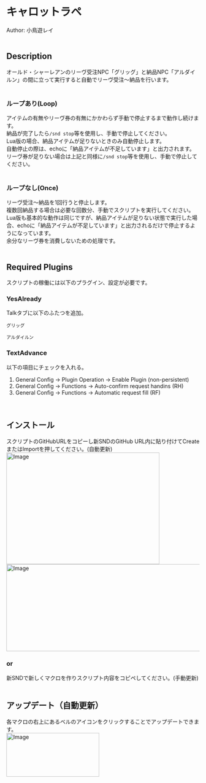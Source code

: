 # キャロットラペ<br/>
Author: 小鳥遊レイ
<br/>
<br/>

## Description<br/>
オールド・シャーレアンのリーヴ受注NPC「グリッグ」と納品NPC「アルダイルン」の間に立って実行すると自動でリーヴ受注～納品を行います。<br/>
<br/>

### ループあり(Loop)<br/>
アイテムの有無やリーヴ券の有無にかかわらず手動で停止するまで動作し続けます。<br/>
納品が完了したら`/snd stop`等を使用し、手動で停止してください。<br/>
Lua版の場合、納品アイテムが足りないときのみ自動停止します。<br/>
自動停止の際は、echoに「納品アイテムが不足しています」と出力されます。<br/>
リーヴ券が足りない場合は上記と同様に`/snd stop`等を使用し、手動で停止してください。<br/>
<br/>

### ループなし(Once)<br/>
リーヴ受注～納品を1回行うと停止します。<br/>
複数回納品する場合は必要な回数分、手動でスクリプトを実行してください。<br/>
Lua版も基本的な動作は同じですが、納品アイテムが足りない状態で実行した場合、echoに「納品アイテムが不足しています」と出力されるだけで停止するようになっています。<br/>
余分なリーヴ券を消費しないための処理です。<br/>
<br/>

## Required Plugins<br/>
スクリプトの稼働には以下のプラグイン、設定が必要です。<br/>

### YesAlready <br/>
Talkタブに以下のふたつを追加。<br/>
```
グリッグ
```
```
アルダイルン
```

### TextAdvance<br/>
以下の項目にチェックを入れる。<br/>
1.  General Config -> Plugin Operation -> Enable Plugin (non-persistent)<br/>
2.  General Config -> Functions -> Auto-confirm request handins (RH)<br/>
3.  General Config -> Functions -> Automatic request fill (RF)<br/>
<br/>

## インストール<br/>
スクリプトのGitHubURLをコピーし新SNDのGitHub URL内に貼り付けてCreateまたはImportを押してください。(自動更新)<br/>
<img width="399" height="291" alt="Image" src="https://github.com/user-attachments/assets/b234fee7-9a5b-40c9-80d9-d562292bdc20" /><br/>
<img width="704" height="227" alt="Image" src="https://github.com/user-attachments/assets/dc5bb236-9bea-4d4b-8cae-8df7f1fa8255" />

### or

新SNDで新しくマクロを作りスクリプト内容をコピペしてください。(手動更新)<br/>
<br/>

## アップデート（自動更新）<br/>
各マクロの右上にあるベルのアイコンをクリックすることでアップデートできます。<br/>
<img width="242" height="114" alt="Image" src="https://github.com/user-attachments/assets/2be03133-549a-48e4-b230-e241d7c28369" />